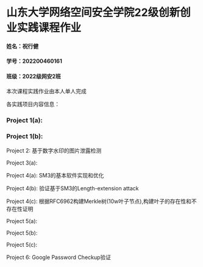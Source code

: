 # 山东大学网络空间安全学院22级创新创业实践课程作业
#### 姓名：祝行健
#### 学号：202200460161
#### 班级：2022级网安2班
本次课程实践作业由本人单人完成

各实践项目内容信息：

### Project 1(a):

### Project 1(b):

Project 2: 基于数字水印的图片泄露检测

Project 3(a):

Project 4(a): SM3的基本软件实现和优化

Project 4(b): 验证基于SM3的Length-extension attack

Project 4(c): 根据RFC6962构建Merkle树(10w叶子节点),构建叶子的存在性和不存在性证明

Project 5(a):

Project 5(b):

Project 5(c):

Project 6: Google Password Checkup验证


